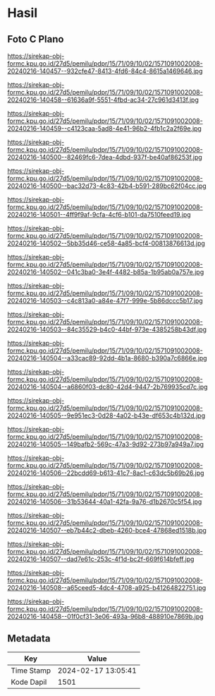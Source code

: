 # Hasil

## Foto C Plano

https://sirekap-obj-formc.kpu.go.id/27d5/pemilu/pdpr/15/71/09/10/02/1571091002008-20240216-140457--932cfe47-8413-4fd6-84c4-8615a1469646.jpg

https://sirekap-obj-formc.kpu.go.id/27d5/pemilu/pdpr/15/71/09/10/02/1571091002008-20240216-140458--61636a9f-5551-4fbd-ac34-27c961d3413f.jpg

https://sirekap-obj-formc.kpu.go.id/27d5/pemilu/pdpr/15/71/09/10/02/1571091002008-20240216-140459--c4123caa-5ad8-4e41-96b2-4fb1c2a2f69e.jpg

https://sirekap-obj-formc.kpu.go.id/27d5/pemilu/pdpr/15/71/09/10/02/1571091002008-20240216-140500--82469fc6-7dea-4dbd-937f-be40af86253f.jpg

https://sirekap-obj-formc.kpu.go.id/27d5/pemilu/pdpr/15/71/09/10/02/1571091002008-20240216-140500--bac32d73-4c83-42b4-b591-289bc62f04cc.jpg

https://sirekap-obj-formc.kpu.go.id/27d5/pemilu/pdpr/15/71/09/10/02/1571091002008-20240216-140501--4ff9f9af-9cfa-4cf6-b101-da7510feed19.jpg

https://sirekap-obj-formc.kpu.go.id/27d5/pemilu/pdpr/15/71/09/10/02/1571091002008-20240216-140502--5bb35d46-ce58-4a85-bcf4-00813876613d.jpg

https://sirekap-obj-formc.kpu.go.id/27d5/pemilu/pdpr/15/71/09/10/02/1571091002008-20240216-140502--041c3ba0-3e4f-4482-b85a-1b95ab0a757e.jpg

https://sirekap-obj-formc.kpu.go.id/27d5/pemilu/pdpr/15/71/09/10/02/1571091002008-20240216-140503--c4c813a0-a84e-47f7-999e-5b86dccc5b17.jpg

https://sirekap-obj-formc.kpu.go.id/27d5/pemilu/pdpr/15/71/09/10/02/1571091002008-20240216-140503--84c35529-b4c0-44bf-973e-4385258b43df.jpg

https://sirekap-obj-formc.kpu.go.id/27d5/pemilu/pdpr/15/71/09/10/02/1571091002008-20240216-140504--a33cac89-92dd-4b1a-8680-b390a7c6866e.jpg

https://sirekap-obj-formc.kpu.go.id/27d5/pemilu/pdpr/15/71/09/10/02/1571091002008-20240216-140504--a6860f03-dc80-42d4-9447-2b769935cd7c.jpg

https://sirekap-obj-formc.kpu.go.id/27d5/pemilu/pdpr/15/71/09/10/02/1571091002008-20240216-140505--9e951ec3-0d28-4a02-b43e-df653c4b132d.jpg

https://sirekap-obj-formc.kpu.go.id/27d5/pemilu/pdpr/15/71/09/10/02/1571091002008-20240216-140505--149bafb2-569c-47a3-9d92-273b97a949a7.jpg

https://sirekap-obj-formc.kpu.go.id/27d5/pemilu/pdpr/15/71/09/10/02/1571091002008-20240216-140506--22bcdd69-b613-41c7-8ac1-c63dc5b69b26.jpg

https://sirekap-obj-formc.kpu.go.id/27d5/pemilu/pdpr/15/71/09/10/02/1571091002008-20240216-140506--31b53644-40a1-42fa-9a76-d1b2670c5f54.jpg

https://sirekap-obj-formc.kpu.go.id/27d5/pemilu/pdpr/15/71/09/10/02/1571091002008-20240216-140507--eb7b44c2-dbeb-4260-bce4-47868ed1518b.jpg

https://sirekap-obj-formc.kpu.go.id/27d5/pemilu/pdpr/15/71/09/10/02/1571091002008-20240216-140507--dad7e61c-253c-4f1d-bc2f-669f614bfeff.jpg

https://sirekap-obj-formc.kpu.go.id/27d5/pemilu/pdpr/15/71/09/10/02/1571091002008-20240216-140508--a65ceed5-4dc4-4708-a925-b41264822751.jpg

https://sirekap-obj-formc.kpu.go.id/27d5/pemilu/pdpr/15/71/09/10/02/1571091002008-20240216-140458--01f0cf31-3e06-493a-96b8-488910e7869b.jpg


## Metadata

| Key        | Value               |
| ---------- | ------------------- |
| Time Stamp | 2024-02-17 13:05:41 |
| Kode Dapil | 1501                |



